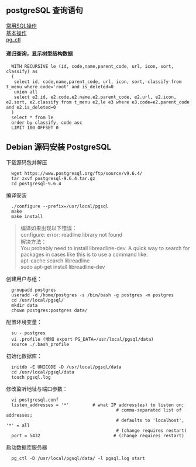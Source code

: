 
## postgreSQL 查询语句

[常用SQL操作](http://www.cnblogs.com/kaituorensheng/p/4667160.html#_label9)    
[基本操作](http://www.cnblogs.com/happyhotty/articles/1920455.html)    
[pg_ctl](http://www.cnblogs.com/jackyyou/p/5685502.html)   


#### 递归查询，显示树型结构数据

      WITH RECURSIVE le (id, code,name,parent_code, url, icon, sort, classify) as 
      (
       select id, code,name,parent_code, url, icon, sort, classify from t_menu where code='root' and is_deleted=0
       union all
       select e2.id, e2.code,e2.name,e2.parent_code, e2.url, e2.icon, e2.sort, e2.classify from t_menu e2,le e3 where e3.code=e2.parent_code and e2.is_deleted=0 
      )
      select * from le 
      order by classify, code asc
      LIMIT 100 OFFSET 0

## Debian 源码安装 PostgreSQL

下载源码包并解压

      wget https://www.postgresql.org/ftp/source/v9.6.4/
      tar zxvf postgresql-9.6.4.tar.gz
      cd postgresql-9.6.4

编译安装

      ./configure --prefix=/usr/local/pgsql
      make
      make install

> 编译如果出现以下错误：   
  configure: error: readline library not found   
> 解决方法：     
  You probably need to install libreadline-dev.
  A quick way to search for packages in cases like this is to use a command like:    
    apt-cache search libreadline    
    sudo apt-get install libreadline-dev

创建用户与组：

      groupadd postgres
      useradd -d /home/postgres -s /bin/bash -g postgres -m postgres
      cd /usr/local/pgsql/
      mkdir data
      chown postgres:postgres data/
 

配置环境变量：

      su - postgres
      vi .profile (增加 export PG_DATA=/usr/local/pgsql/data)
      source ./.bash_profile 

初始化数据库：

      initdb -E UNICODE -D /usr/local/pgsql/data
      cd /usr/local/pgsql/data
      touch pgsql.log

修改监听地址与端口参数：

      vi postgresql.conf 
      listen_addresses = '*'         # what IP address(es) to listen on;
                                              # comma-separated list of addresses;
                                              # defaults to 'localhost', '*' = all
                                              # (change requires restart)
      port = 5432                            # (change requires restart)

启动数据库服务器

      pg_ctl -D /usr/local/pgsql/data/ -l pgsql.log start
